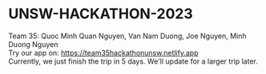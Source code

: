 # UNSW-HACKATHON-2023
Team 35: Quoc Minh Quan Nguyen, Van Nam Duong, Joe Nguyen, Minh Duong Nguyen  <br />
Try our app on: https://team35hackathonunsw.netlify.app <br />
Currently, we just finish the trip in 5 days. We'll update for a larger trip later.
